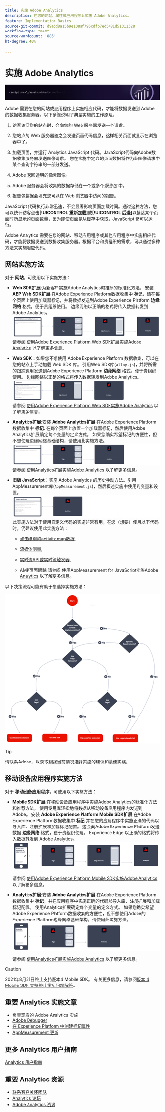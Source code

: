 ```yaml
---
title: 实施 Adobe Analytics
description: 在您的网站、属性或应用程序上实施 Adobe Analytics。
feature: Implementation Basics
source-git-commit: d9a5d8a15b9e108af795cdfb7ed5481d51311328
workflow-type: tm+mt
source-wordcount: '885'
ht-degree: 40%

---
```


# 实施 Adobe Analytics

![横幅](../../assets/doc_banner_implement.png)

Adobe 需要在您的网站或应用程序上实施相应代码，才能将数据发送到 Adobe 的数据收集服务器。以下步骤说明了典型实施的工作原理。

1. 访客访问您的站点时，会向您的 Web 服务器发送一个请求。
2. 您站点的 Web 服务器随之会发送页面代码信息，这样相关页面就显示在浏览器中了。
3. 加载页面，并运行 Analytics JavaScript 代码。JavaScript代码向Adobe数据收集服务器发送图像请求。 您在实施中定义的页面数据将作为此图像请求中某个查询字符串的一部分发送。

4. Adobe 返回透明的像素图像。
5. Adobe 服务器会将收集的数据存储在一个或多个&#x200B;*报告包* 中。
6. 报告包数据会填充您可以在 Web 浏览器中访问的报告。

JavaScript 代码执行非常迅速，不会显著影响页面加载时间。通过这种方法，您可以统计访客点击&#x200B;**[!UICONTROL 重新加载]**&#x200B;或&#x200B;**[!UICONTROL 后退]**&#x200B;以抵达某个页面时所显示的页面数量，因为即使页面是从缓存中获取，JavaScript 仍可以运行。

Adobe Analytics 需要在您的网站、移动应用程序或其他应用程序中实施相应代码，才能将数据发送到数据收集服务器。根据平台和贵组织的需求，可以通过多种方法来实施相应代码。

## 网站实施方法

对于 **网站**，可使用以下实施方法：

* **Web SDK扩展**:为新客户实施Adobe Analytics时推荐的标准化方法。 安装 **AEP Web SDK扩展** 在Adobe Experience Platform数据收集中 **标记**，请在每个页面上使用加载器标记，并将数据发送到Adobe Experience Platform **边缘网络** 格式，便于贵组织使用。 边缘网络以正确的格式将传入数据转发到Adobe Analytics。
   ![Web SDK扩展](./assets/websdk-extension-implementation.png)
请参阅 [使用Adobe Experience Platform Web SDK扩展实施Adobe Analytics](./aep-edge/overview.md) 以了解更多信息。

* **Web SDK**：如果您不想使用 Adobe Experience Platform 数据收集，可以在您的站点上手动加载 Web SDK 库。 引用Web SDK库(`alloy.js`)，并将所需的跟踪调用发送到Adobe Experience Platform **边缘网络** 格式，便于贵组织使用。 边缘网络以正确的格式将传入数据转发到Adobe Analytics。
   ![Web SDK](./assets/websdk-implementation.png)
请参阅 [使用Adobe Experience Platform Web SDK实施Adobe Analytics](./aep-edge/overview.md) 以了解更多信息。


* **Analytics扩展**:安装 **Adobe Analytics扩展** 在Adobe Experience Platform数据收集中 **标记**. 在每个页面上放置一个加载器标记，然后使用Adobe Analytics扩展确定每个变量的定义方式。 如果您确实希望标记的方便性，但不想使用边缘网络基础结构，请使用此实施方法。
   ![Adobe Analytics扩展](./assets/analytics-extension-implementation.png)
请参阅 [使用Analytics扩展实施Adobe Analytics](launch/overview.md) 以了解更多信息。

* **旧版 JavaScript**：实施 Adobe Analytics 的历史手动方法。引用AppMeasurement库(`AppMeasurement.js`)，然后概述实施中使用的变量和设置。
   ![旧版JavaScript](./assets/appmeasurement-implementation.png)
此实施方法对于使用自定义代码的实施非常有用，在您（想要）使用以下代码时，仍建议使用此实施方法：

   * [点击级别的activity map数据](../analyze/activity-map/activity-map.md),

   * [流媒体测量](https://experienceleague.adobe.com/docs/media-analytics/using/media-overview.html?lang=zh-Hans),

   * [实时流API或实时流触发器](https://github.com/AdobeDocs/analytics-1.4-apis/blob/master/docs/live-stream-api/getting_started.md),

   * [AMP页面跟踪](./other/amp.md)
   请参阅 [使用AppMeasurement for JavaScript实施Adobe Analytics](js/overview.md) 以了解更多信息。

以下决策流程可能有助于您选择实施方法：

![决策树](./assets/decision-tree.png)


>[!TIP]
>
>请联系Adobe，以获取根据当前情况选择实施的建议和最佳实践。

## 移动设备应用程序实施方法

对于 **移动设备应用程序**，可使用以下实施方法：

* **Mobile SDK扩展**:在移动设备应用程序中实施Adobe Analytics的标准化方法和推荐方法。 使用专用库轻松地将数据从移动设备应用程序内发送到Adobe。 安装 **Adobe Experience Platform Mobile SDK扩展** 在Adobe Experience Platform数据收集中 **标记** 并在您的应用程序中实施正确的代码以导入库、注册扩展和加载标记配置。 这会向Adobe Experience Platform发送数据 **边缘网络** 格式，便于贵组织使用。 Experience Edge 以正确的格式将传入数据转发到 Adobe Analytics。
   ![Mobile SDK扩展](./assets/mobilesdk-extension.png)

   请参阅 [使用Adobe Experience Platform Mobile SDK实施Adobe Analytics](../implement/aep-edge/mobile-sdk/overview.md) 以了解更多信息。

* **Analytics扩展**:安装 **Adobe Analytics扩展** 在Adobe Experience Platform数据收集中 **标记**，并在应用程序中实施正确的代码以导入库、注册扩展和加载标记配置。 使用Analytics扩展确定每个变量的定义方式。 如果您确实希望Adobe Experience Platform数据收集的方便性，但不想使用Adobe的Experience Platform边缘网络基础架构，请使用此实施方法。
   ![Analytics 扩展](./assets/mobilesdk-analytics-extension.png)

   请参阅 [使用Analytics扩展实施Adobe Analytics](../implement/aep-edge/mobile-sdk/overview.md) 以了解更多信息。


>[!CAUTION]
>
>2021年8月31日终止支持版本4 Mobile SDK。 有关更多信息，请参阅[版本 4 Mobile SDK 支持终止常见问题解答](https://developer.adobe.com/client-sdks/documentation/v4-end-of-life-faq/)。

## 重要 Analytics 实施文章

* [负责现有的 Adobe Analytics 实施](/help/implement/prepare/existing-implementation.md)
* [Adobe Debugger](validate/debugger.md)
* [在 Experience Platform 中创建标记属性](launch/create-analytics-property.md)
* [AppMeasurement 更新](appmeasurement-updates.md)

## 更多 Analytics 用户指南

[Analytics 用户指南](https://experienceleague.adobe.com/docs/analytics.html)

## 重要 Analytics 资源

* [联系客户关怀团队](https://experienceleague.adobe.com/?support-solution=Analytics#support)
* [Analytics 论坛](https://experienceleaguecommunities.adobe.com/t5/adobe-analytics/ct-p/adobe-analytics-community)
* [Adobe Analytics 资源](https://experienceleaguecommunities.adobe.com/t5/adobe-analytics-discussions/adobe-analytics-resources/m-p/276666)
